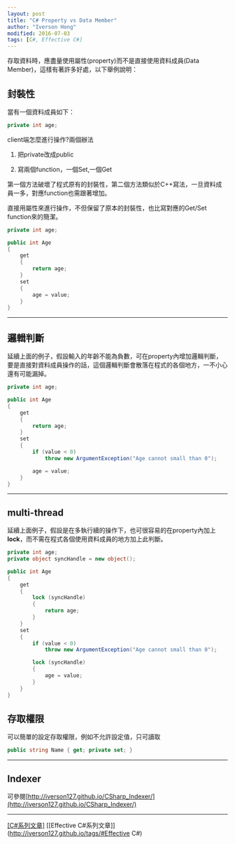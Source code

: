 ```yaml
---
layout: post
title: "C# Property vs Data Member"
author: "Iverson Hong"
modified: 2016-07-03
tags: [C#, Effective C#]
---
```


存取資料時，應盡量使用屬性(property)而不是直接使用資料成員(Data Member)，這樣有著許多好處，以下舉例說明：

## 封裝性 ##

當有一個資料成員如下：

~~~csharp
private int age;
~~~

client端怎麼進行操作?兩個辦法

1. 把private改成public

2. 寫兩個function，一個Set,一個Get

第一個方法破壞了程式原有的封裝性，第二個方法類似於C++寫法，一旦資料成員一多，對應function也需跟著增加。

直接用屬性來進行操作，不但保留了原本的封裝性，也比寫對應的Get/Set function來的簡潔。

~~~csharp
private int age;

public int Age 
{
    get 
    {
        return age;
    }
    set 
    { 
        age = value;
    }
}
~~~

----------

## 邏輯判斷 ##

延續上面的例子，假設輸入的年齡不能為負數，可在property內增加邏輯判斷，要是直接對資料成員操作的話，這個邏輯判斷會散落在程式的各個地方，一不小心還有可能漏掉。

~~~csharp
private int age;

public int Age 
{
    get 
    {
        return age;
    }
    set 
    {
        if (value < 0)
            throw new ArgumentException("Age cannot small than 0");

        age = value;
    }
}
~~~

----------

## multi-thread ##

延續上面例子，假設是在多執行續的操作下，也可很容易的在property內加上**lock**，而不需在程式各個使用資料成員的地方加上此判斷。

~~~csharp
private int age;
private object syncHandle = new object();

public int Age 
{
    get 
    {
        lock (syncHandle)
        {
            return age;
        }
    }
    set 
    {
        if (value < 0)
            throw new ArgumentException("Age cannot small than 0");

        lock (syncHandle)
        {
            age = value;
        }
    }
}
~~~

## 存取權限 ##

可以簡單的設定存取權限，例如不允許設定值，只可讀取

~~~csharp
public string Name { get; private set; }
~~~

----------

## Indexer ##

可參閱[http://iverson127.github.io/CSharp_Indexer/](http://iverson127.github.io/CSharp_Indexer/)

----------

[[C#系列文章]](http://iverson127.github.io/tags/#C#)
[[Effective C#系列文章]](http://iverson127.github.io/tags/#Effective C#)